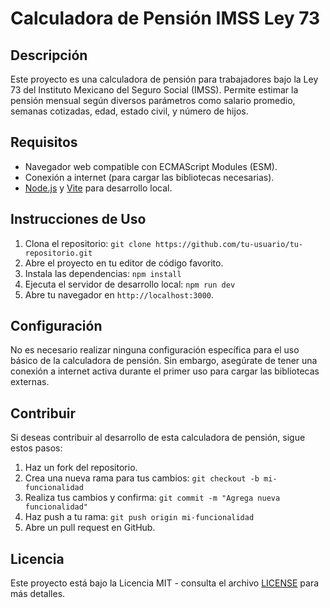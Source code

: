 # Calculadora de Pensión IMSS Ley 73

## Descripción

Este proyecto es una calculadora de pensión para trabajadores bajo la Ley 73 del Instituto Mexicano del Seguro Social (IMSS). Permite estimar la pensión mensual según diversos parámetros como salario promedio, semanas cotizadas, edad, estado civil, y número de hijos.

## Requisitos

- Navegador web compatible con ECMAScript Modules (ESM).
- Conexión a internet (para cargar las bibliotecas necesarias).
- [Node.js](https://nodejs.org/) y [Vite](https://vitejs.dev/) para desarrollo local.

## Instrucciones de Uso

1. Clona el repositorio: `git clone https://github.com/tu-usuario/tu-repositorio.git`
2. Abre el proyecto en tu editor de código favorito.
3. Instala las dependencias: `npm install`
4. Ejecuta el servidor de desarrollo local: `npm run dev`
5. Abre tu navegador en `http://localhost:3000`.

## Configuración

No es necesario realizar ninguna configuración específica para el uso básico de la calculadora de pensión. Sin embargo, asegúrate de tener una conexión a internet activa durante el primer uso para cargar las bibliotecas externas.

## Contribuir

Si deseas contribuir al desarrollo de esta calculadora de pensión, sigue estos pasos:

1. Haz un fork del repositorio.
2. Crea una nueva rama para tus cambios: `git checkout -b mi-funcionalidad`
3. Realiza tus cambios y confirma: `git commit -m "Agrega nueva funcionalidad"`
4. Haz push a tu rama: `git push origin mi-funcionalidad`
5. Abre un pull request en GitHub.

## Licencia

Este proyecto está bajo la Licencia MIT - consulta el archivo [LICENSE](LICENSE) para más detalles.
